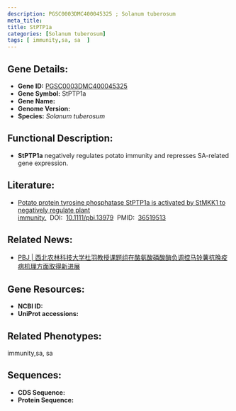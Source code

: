 ```yaml
---
description: PGSC0003DMC400045325 ; Solanum tuberosum
meta_title:
title: StPTP1a
categories: [Solanum tuberosum]
tags: [ immunity,sa, sa  ]
---
```


## Gene Details:
- **Gene ID:**	[PGSC0003DMC400045325]()
- **Gene Symbol:** StPTP1a
- **Gene Name:** 
- **Genome Version:** []()
- **Species:** *Solanum tuberosum*

## Functional Description:
   - **StPTP1a** negatively regulates potato immunity and represses SA-related gene expression.

## Literature:
   - [Potato protein tyrosine phosphatase StPTP1a is activated by StMKK1 to negatively regulate plant immunity.]( https://onlinelibrary.wiley.com/doi/10.1111/pbi.13979)&nbsp;&nbsp;DOI:&nbsp;&nbsp;[10.1111/pbi.13979](https://onlinelibrary.wiley.com/doi/10.1111/pbi.13979)&nbsp;&nbsp;PMID:&nbsp;&nbsp;[36519513](https://pubmed.ncbi.nlm.nih.gov/36519513/)

## Related News:
   - [PBJ | 西北农林科技大学杜羽教授课题组在酪氨酸磷酸酶负调控马铃薯抗晚疫病机理方面取得新进展](https://mp.weixin.qq.com/s?__biz=Mzg3MDEwNDEyMg==&mid=2247542726&idx=1&sn=87c079a5f455f2b56ca2454f17e5e782&chksm=ce908a93f9e703857698ed4539c71c378b7187167cd82835b769bac833accab512e5ef443c22&scene=27#wechat_redirect)

## Gene Resources:
- **NCBI ID:** [](https://www.ncbi.nlm.nih.gov/gene/?term=)
- **UniProt accessions:** [](https://www.uniprot.org/uniprotkb//entry)

## Related Phenotypes:
immunity,sa, sa 

## Sequences:
- **CDS Sequence:**
- **Protein Sequence:**
